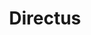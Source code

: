 ---
draft: false
title: Directus
content:
  id: directus
  name: Directus
  logo: /images/applications/cms/directus/logo.png
  website: https://directus.io/
  iframe_website: /website-iframe/applications/cms/directus
  dashboardImage: /images/applications/cms/directus/screenshot-1.png
  short_description: Directus is an Open Data Platform for managing the content of any SQL database.
  description: Directus is an Open Data Platform for managing the content of any SQL database. It provides a powerful API layer for developers and an intuitive App for non-technical users.
  features:
    - title: Open-source platform
      description: Directus is 100% JavaScript, open-source, and free to use for many, with 26M+ on-prem installs, 10K+ community members, and 300+ contributors.
    - title: On-demand cloud
      description: With thousands of users, the Directus self-service cloud platform provides a dashboard for quickly spinning up fully managed Directus projects.
    - title: Enterprise cloud
      description: Directus allows you to move your business serverless with a modern API pipeline and a code-free data exploration app, all powered by a tailored, enterprise-scale platform.
    - title: Revise and revert
      description: All updates are saved as revisions, so you can easily revert items to any previous point.
  screenshots:
    - /images/applications/cms/directus/screenshot-1.png
    - /images/applications/cms/directus/screenshot-2.png
---